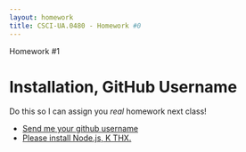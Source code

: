 ```yaml
---
layout: homework
title: CSCI-UA.0480 - Homework #0
---
```


<div class="panel panel-default">
	<div class="panel-heading">Homework #1</div>
	<div class="panel-body" markdown="block">

# Installation, GitHub Username

Do this so I can assign you _real_ homework next class!

* [Send me your github username]()
* [Please install Node.js, K THX.](slides/01/intro.html#/24)
</div>

</div>


